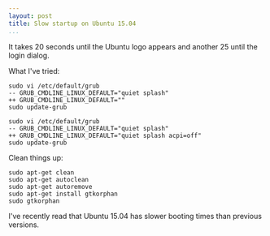 ```yaml
---
layout: post
title: Slow startup on Ubuntu 15.04
...
```


It takes 20 seconds until the Ubuntu logo appears and another 25 until the login
dialog.


What I've tried:

~~~~~~~~~~~~~~~~~~~~~~~~~~~~~~~~~~~~~~~~~~~~~~~~~~~~~~~~~~~~~~~~~~~~~~~~~~~~~~~~
sudo vi /etc/default/grub
-- GRUB_CMDLINE_LINUX_DEFAULT="quiet splash"
++ GRUB_CMDLINE_LINUX_DEFAULT=""
sudo update-grub
~~~~~~~~~~~~~~~~~~~~~~~~~~~~~~~~~~~~~~~~~~~~~~~~~~~~~~~~~~~~~~~~~~~~~~~~~~~~~~~~

~~~~~~~~~~~~~~~~~~~~~~~~~~~~~~~~~~~~~~~~~~~~~~~~~~~~~~~~~~~~~~~~~~~~~~~~~~~~~~~~
sudo vi /etc/default/grub
-- GRUB_CMDLINE_LINUX_DEFAULT="quiet splash"
++ GRUB_CMDLINE_LINUX_DEFAULT="quiet splash acpi=off"
sudo update-grub
~~~~~~~~~~~~~~~~~~~~~~~~~~~~~~~~~~~~~~~~~~~~~~~~~~~~~~~~~~~~~~~~~~~~~~~~~~~~~~~~
<!--more-->
Clean things up:

~~~~~~~~~~~~~~~~~~~~~~~~~~~~~~~~~~~~~~~~~~~~~~~~~~~~~~~~~~~~~~~~~~~~~~~~~~~~~~~~
sudo apt-get clean
sudo apt-get autoclean
sudo apt-get autoremove
sudo apt-get install gtkorphan
sudo gtkorphan
~~~~~~~~~~~~~~~~~~~~~~~~~~~~~~~~~~~~~~~~~~~~~~~~~~~~~~~~~~~~~~~~~~~~~~~~~~~~~~~~

I've recently read that Ubuntu 15.04 has slower booting times than previous
versions.